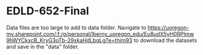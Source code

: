 # EDLD-652-Final
Data files are too large to add to data folder. Navigate to https://uoregon-my.sharepoint.com/:f:/g/personal/lberny_uoregon_edu/Eu8udX5yH0RPlmw9hWYCkxcB_KryG3oTb-29xkaHdLbqLg?e=thim93 to download the datasets and save in the "data" folder.
